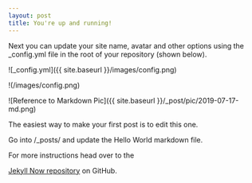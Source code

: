 ```yaml
---
layout: post
title: You're up and running!
---
```


Next you can update your site name, avatar and other options using the _config.yml file in the root of your repository (shown below).

![_config.yml]({{ site.baseurl }}/images/config.png)

!(/images/config.png)

![Reference to Markdown Pic]({{ site.baseurl }}/_post/pic/2019-07-17-md.png)

The easiest way to make your first post is to edit this one. 

Go into /_posts/ and update the Hello World markdown file. 

For more instructions head over to the 

[Jekyll Now repository](https://github.com/barryclark/jekyll-now) on GitHub.

